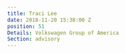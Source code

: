 ```yaml
---
title: Traci Lee
date: 2018-11-20 15:38:00 Z
position: 51
Details: Volkswagen Group of America
Section: advisory
---
```


